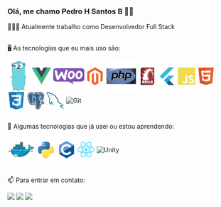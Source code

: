 ### Olá, me chamo Pedro H Santos B ✌🏻
👨🏻‍💻 Atualmente trabalho como Desenvolvedor Full Stack 

##

🖥️ As tecnologias que eu mais uso são:

<div style="display: inline_block">
  <img align="center" alt="Go" height="70" width="50" src="https://raw.githubusercontent.com/devicons/devicon/master/icons/go/go-original.svg">
  <img align="center" alt="Vuejs" height="45" width="45" src="https://raw.githubusercontent.com/devicons/devicon/master/icons/vuejs/vuejs-original.svg">
  <img align="center" alt="Woocommerce" height="60" width="70" src="https://raw.githubusercontent.com/devicons/devicon/master/icons/woocommerce/woocommerce-original.svg">
  <img align="center" alt="Php" height="40" width="40" src="https://raw.githubusercontent.com/devicons/devicon/master/icons/magento/magento-original.svg">
  <img align="center" alt="Php" height="70" width="70" src="https://raw.githubusercontent.com/devicons/devicon/master/icons/php/php-original.svg">
  <img align="center" alt="Rails" height="40" width="40" src="https://raw.githubusercontent.com/devicons/devicon/master/icons/rails/rails-original-wordmark.svg">
  <img align="center" alt="Flutter" height="40" width="40" src="https://raw.githubusercontent.com/devicons/devicon/master/icons/flutter/flutter-original.svg">
  <img align="center" alt="Js" height="40" width="40" src="https://raw.githubusercontent.com/devicons/devicon/master/icons/javascript/javascript-plain.svg">
  <img align="center" alt="HTML" height="40" width="40" src="https://raw.githubusercontent.com/devicons/devicon/master/icons/html5/html5-original.svg">
  <img align="center" alt="CSS" height="40" width="40" src="https://raw.githubusercontent.com/devicons/devicon/master/icons/css3/css3-original.svg">
  <img align="center" alt="PSQL" height="40" width="40" src="https://raw.githubusercontent.com/devicons/devicon/master/icons/postgresql/postgresql-original.svg">
  <img align="center" alt="MySQL" height="40" width="40" src="https://raw.githubusercontent.com/devicons/devicon/master/icons/mysql/mysql-original.svg">
  <img align="center" alt="Git" height="70" width="45" src="https://cdn.jsdelivr.net/gh/devicons/devicon/icons/git/git-original.svg" />
  <br>
</div>

##

🌱 Algumas tecnologias que já usei ou estou aprendendo:

<div style="display: inline_block">
  <img align="center" alt="Docker" height="60" width="60" src="https://raw.githubusercontent.com/devicons/devicon/master/icons/docker/docker-original.svg">
  <img align="center" alt="Python" height="45" width="45" src="https://raw.githubusercontent.com/devicons/devicon/master/icons/python/python-original.svg">
  <img align="center" alt="C" height="40" width="40" src="https://raw.githubusercontent.com/devicons/devicon/master/icons/c/c-original.svg">
  <img align="center" alt="React" height="40" width="40" src="https://raw.githubusercontent.com/devicons/devicon/master/icons/react/react-original.svg">
  <img align="center" alt="Unity" height="40" width="40" src="https://raw.githubusercontent.com/devicons/devicon/master/icons/unity/unity-original.svg">
  <br>
</div>

##

📫 Para entrar em contato:

<div> 
  <a href="https://instagram.com/pedrosaints" target="_blank"><img src="https://img.shields.io/badge/-Instagram-%23E4405F?style=for-the-badge&logo=instagram&logoColor=white" target="_blank"></a>
  <a href = "mailto:pedrohsaintsb@gmail.com"><img src="https://img.shields.io/badge/-Gmail-%23333?style=for-the-badge&logo=gmail&logoColor=white" target="_blank"></a>
  <a href="https://www.linkedin.com/in/pedro-santos-6b4b7b198/" target="_blank"><img src="https://img.shields.io/badge/-LinkedIn-%230077B5?style=for-the-badge&logo=linkedin&logoColor=white" target="_blank"></a> 
</div>
<!--
**pedrosaints/pedrosaints** is a ✨ _special_ ✨ repository because its `README.md` (this file) appears on your GitHub profile.

Here are some ideas to get you started:

- 🔭 I’m currently working on ...
- 🌱 I’m currently learning ...
- 👯 I’m looking to collaborate on ...
- 🤔 I’m looking for help with ...
- 💬 Ask me about ...
- 📫 How to reach me: ...
- 😄 Pronouns: ...
- ⚡ Fun fact: ...
-->
